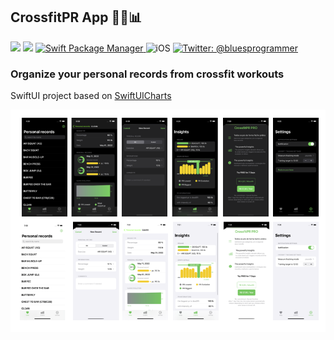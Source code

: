 ## CrossfitPR App 🏋🏽📊
<p align="leading">
    <img src="https://github.com/douglastaquary/CrossfitPRApp/actions/workflows/ios.yml/badge.svg" />
    <img src="https://img.shields.io/badge/Swift-5.2-orange.svg" />
    <a href="https://swift.org/package-manager">
        <img src="https://img.shields.io/badge/swiftpm-compatible-brightgreen.svg?style=flat" alt="Swift Package Manager" />
    </a>
     <img src="http://img.shields.io/badge/platforms-ios-brightgreen.svg?style=flat" alt="iOS" />
    <a href="https://twitter.com/bluesprogrammer">
        <img src="https://img.shields.io/badge/twitter-@bluesprogrammer-blue.svg?style=flat" alt="Twitter: @bluesprogrammer" />
    </a>
</p>

### Organize your personal records from crossfit workouts

SwiftUI project based on [SwiftUICharts](https://github.com/mecid/SwiftUICharts)

<a href=""><img src ="images/screenshots_dark_light_app.png"></a>


